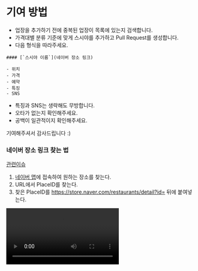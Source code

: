 # 기여 방법

- 업장을 추가하기 전에 중복된 업장이 목록에 있는지 검색합니다.
- 가격대별 분류 기준에 맞게 스시야를 추가하고 Pull Request를 생성합니다.
- 다음 형식을 따라주세요.

```
#### [`스시야 이름`](네이버 장소 링크)

- 위치
- 가격
- 예약
- 특징
- SNS
```

- 특징과 SNS는 생략해도 무방합니다.
- 오타가 없는지 확인해주세요.
- 공백이 일관적이지 확인해주세요.

기여해주셔서 감사드립니다 :)



### 네이버 장소 링크 찾는 법

[관련이슈](https://github.com/738/awesome-sushi/issues/25)

1. [네이버 맵](http://map.naver.com/)에 접속하여 원하는 장소를 찾는다.
2. URL에서 PlaceID를 찾는다.
3. 찾은 PlaceID를 https://store.naver.com/restaurants/detail?id= 뒤에 붙여넣는다.

<video src="/Users/geniusk/Desktop/화면 기록 2021-01-12 오후 11.23.45.mov"></video>

